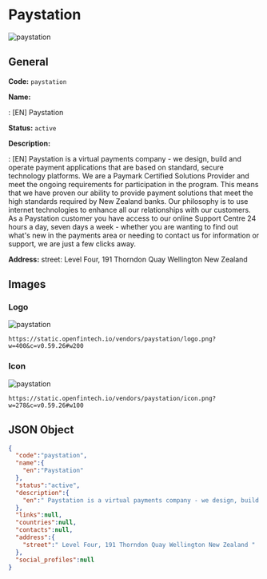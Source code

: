 
# Paystation 
![paystation](https://static.openfintech.io/vendors/paystation/logo.png?w=400&c=v0.59.26#w200)  

## General 
 
**Code:** `paystation` 
 
**Name:** 
 
:	[EN] Paystation 
 
**Status:** `active` 
 
**Description:** 
 
: [EN]  Paystation is a virtual payments company - we design, build and operate payment applications that are based on standard, secure technology platforms. We are a Paymark Certified Solutions Provider and meet the ongoing requirements for participation in the program. This means that we have proven our ability to provide payment solutions that meet the high standards required by New Zealand banks. Our philosophy is to use internet technologies to enhance all our relationships with our customers.  As a Paystation customer you have access to our online Support Centre 24 hours a day, seven days a week - whether you are wanting to find out what's new in the payments area or needing to contact us for information or support, we are just a few clicks away.  
 
**Address:** 
street:  Level Four, 191 Thorndon Quay Wellington New Zealand  

## Images 

### Logo 
 
![paystation](https://static.openfintech.io/vendors/paystation/logo.png?w=400&c=v0.59.26#w200)  

```
https://static.openfintech.io/vendors/paystation/logo.png?w=400&c=v0.59.26#w200
```  

### Icon 
 
![paystation](https://static.openfintech.io/vendors/paystation/icon.png?w=278&c=v0.59.26#w100)  

```
https://static.openfintech.io/vendors/paystation/icon.png?w=278&c=v0.59.26#w100
```  

## JSON Object 

```json
{
  "code":"paystation",
  "name":{
    "en":"Paystation"
  },
  "status":"active",
  "description":{
    "en":" Paystation is a virtual payments company - we design, build and operate payment applications that are based on standard, secure technology platforms. We are a Paymark Certified Solutions Provider and meet the ongoing requirements for participation in the program. This means that we have proven our ability to provide payment solutions that meet the high standards required by New Zealand banks. Our philosophy is to use internet technologies to enhance all our relationships with our customers.\u00a0 As a Paystation customer you have access to our online Support Centre 24 hours a day, seven days a week - whether you are wanting to find out what's new in the payments area or needing to contact us for information or support, we are just a few clicks away. "
  },
  "links":null,
  "countries":null,
  "contacts":null,
  "address":{
    "street":" Level Four, 191 Thorndon Quay Wellington New Zealand "
  },
  "social_profiles":null
}
```  
